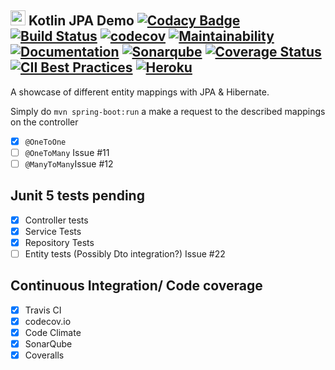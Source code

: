 <img src="https://github.com/JetBrains/kotlin-workshop/blob/master/kotlinlogo.png" width="24"/> Kotlin JPA Demo 
[![Codacy Badge](https://api.codacy.com/project/badge/Grade/5497c68bc3ec4038bc6b38706c0d92ba)](https://app.codacy.com/app/anyulled/kotlin_spring-boot_jpa?utm_source=github.com&utm_medium=referral&utm_content=anyulled/kotlin_spring-boot_jpa&utm_campaign=Badge_Grade_Settings)
[![Build Status](https://travis-ci.com/anyulled/kotlin_spring-boot_jpa.svg?branch=master)](https://travis-ci.com/anyulled/kotlin_spring-boot_jpa)
[![codecov](https://codecov.io/gh/anyulled/kotlin_spring-boot_jpa/branch/master/graph/badge.svg)](https://codecov.io/gh/anyulled/kotlin_spring-boot_jpa)
[![Maintainability](https://api.codeclimate.com/v1/badges/a10d87df5e5803a64feb/maintainability)](https://codeclimate.com/github/anyulled/kotlin_spring-boot_jpa/maintainability)
[![Documentation](https://codedocs.xyz/anyulled/kotlin_spring-boot_jpa.svg)](https://codedocs.xyz/anyulled/kotlin_spring-boot_jpa/)
[![Sonarqube](https://sonarcloud.io/api/project_badges/measure?project=com.anyulled%3Ajpademo&metric=alert_status)](https://sonarcloud.io/dashboard?id=com.anyulled%3Ajpademo)
[![Coverage Status](https://coveralls.io/repos/github/anyulled/kotlin_spring-boot_jpa/badge.svg?branch=master)](https://coveralls.io/github/anyulled/kotlin_spring-boot_jpa?branch=master)
[![CII Best Practices](https://bestpractices.coreinfrastructure.org/projects/2243/badge)](https://bestpractices.coreinfrastructure.org/projects/2243)
[![Heroku](http://heroku-badges.herokuapp.com/?app=kotlinjpademo&root=actuator/health)](https://kotlinjpademo.herokuapp.com/swagger-ui.html)
---

A showcase of different entity mappings with JPA & Hibernate.

Simply do `mvn spring-boot:run` a make a request to the described mappings on the controller

- [x] `@OneToOne`
- [ ] `@OneToMany` Issue #11
- [ ] `@ManyToMany`Issue #12

## Junit 5 tests pending
- [X] Controller tests
- [X] Service Tests
- [X] Repository Tests
- [ ] Entity tests (Possibly Dto integration?) Issue #22

## Continuous Integration/ Code coverage

- [x] Travis CI
- [x] codecov.io
- [x] Code Climate
- [x] SonarQube
- [x] Coveralls
